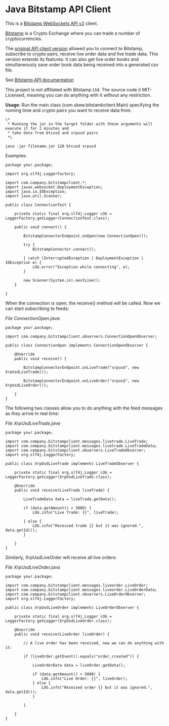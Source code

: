 Java Bitstamp API Client
========================
This is a [Bitstamp WebSockets API v2](https://www.bitstamp.net/websocket/v2/) client.
 
[Bitstamp](https://bitstamp.net) is a Crypto Exchange where you can trade a number of cryptocurrencies.

The [original API client version](https://gitlab.com/amrodrigues/java-bitstamp-api-client) allowed you to connect to Bitstamp, subscribe to crypto pairs, receive live order data and live trade data. This version extends its features: it can also get live order books and simultaneously save order book data being received into a generated csv file.

See [Bitstamp API documentation](https://www.bitstamp.net/websocket/v2/)

This project is not affiliated with Bitstamp Ltd. The source code it MIT-Licensed, meaning you can do anything with it without any restriction.

**Usage**: Run the main class (com.skew.bitstambclient.Main) specifying the running time and crypto pairs you want to receive data from.


	\*
	 * Running the jar in the target folder with these arguments will execute it for 2 minutes and 
	 * take data from btcusd and xrpusd pairs
	 *\
	 
	java -jar filename.jar 120 btcusd xrpusd



Examples:

    package your.package;
    
    import org.slf4j.LoggerFactory;
    
    import com.company.bitstampclient.*;
    import javax.websocket.DeploymentException;
    import java.io.IOException;
    import java.util.Scanner;
    
    public class ConnectionTest {
    
        private static final org.slf4j.Logger LOG = LoggerFactory.getLogger(ConnectionTest.class);
    
        public void connect() {
    
            BitstampConnectorEndpoint.onOpen(new ConnectionOpen());
    
            try {
                BitstampConnector.connect();
    
            } catch (InterruptedException | DeploymentException | IOException e) {
                LOG.error("Exception while connecting", e);
            }
    
            new Scanner(System.in).nextLine();
        }
    
    }
    

When the connection is open, the receive() method will be called. Now we can start subscribing to feeds:

*File ConnectionOpen.java:*

    package your.package;
    
    import com.company.bitstampclient.observers.ConnectionOpenObserver;
    
    public class ConnectionOpen implements ConnectionOpenObserver {
    
        @Override
        public void receive() {
    
            BitstampConnectorEndpoint.onLiveTrade("xrpusd", new XrpUsdLiveTrade());
    
            BitstampConnectorEndpoint.onLiveOrder("xrpusd", new XrpUsdLiveOrder());
    
        }
    }    


The following two classes allow you to do anything with the feed messages as they arrive in real time:

*File XrpUsdLiveTrade.java*

    package your.package;
    
    import com.company.bitstampclient.messages.livetrade.LiveTrade;
    import com.company.bitstampclient.messages.livetrade.LiveTradeData;
    import com.company.bitstampclient.observers.LiveTradeObserver;
    import org.slf4j.LoggerFactory;
    
    public class XrpUsdLiveTrade implements LiveTradeObserver {
    
        private static final org.slf4j.Logger LOG = LoggerFactory.getLogger(XrpUsdLiveTrade.class);
    
        @Override
        public void receive(LiveTrade liveTrade) {
    
            LiveTradeData data = liveTrade.getData();
    
            if (data.getAmount() > 5000) {
                LOG.info("Live Trade: {}", liveTrade);
    
            } else {
                LOG.info("Received trade {} but it was ignored.", data.getId());
            }
    
        }
    }


Similarly, XrpUsdLiveOrder will receive all live orders:

*File XrpUsdLiveOrder.java*


    package your.package;
    
    import com.company.bitstampclient.messages.liveorder.LiveOrder;
    import com.company.bitstampclient.messages.liveorder.LiveOrderData;
    import com.company.bitstampclient.observers.LiveOrderObserver;
    import org.slf4j.LoggerFactory;
    
    public class XrpUsdLiveOrder implements LiveOrderObserver {
    
        private static final org.slf4j.Logger LOG = LoggerFactory.getLogger(XrpUsdLiveOrder.class);
    
        @Override
        public void receive(LiveOrder liveOrder) {
    
            // A live order has been received, now we can do anything with it:
    
            if (liveOrder.getEvent().equals("order_created")) {
    
                LiveOrderData data = liveOrder.getData();
    
                if (data.getAmount() > 5000) {
                    LOG.info("Live Order: {}", liveOrder);
                } else {
                    LOG.info("Received order {} but it was ignored.", data.getId());
                }
    
            }
    
        }
    }
